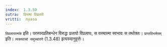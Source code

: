 ```yaml
---
index:  1.3.50
sutra:  विभाषा विप्रलापे
vritti:  nyasa
---
```


`विप्रलापात्मके` इति। परस्परप्रतिबन्धेन विरुद्धः प्रलापो विप्रलापः, स यस्यात्मा स्वभावः स तथोक्तः। `प्राप्तविभाषेयम्` इति। `व्यक्तवाचां समुच्चारणे` (1.3.48) इत्यस्यानुवृत्तेः।


